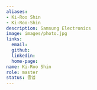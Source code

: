 ```yaml
---
aliases:
- Ki-Roo Shin
- Ki-Roo-Shin
description: Samsung Electronics
image: images/photo.jpg
links:
  email: 
  github: 
  linkedin: 
  home-page: 
name: Ki-Roo Shin
role: master
status: 졸업
---
```

